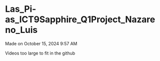 # Las_Pi-as_ICT9Sapphire_Q1Project_Nazareno_Luis
Made on October 15, 2024 9:57 AM

Videos too large to fit in the github
